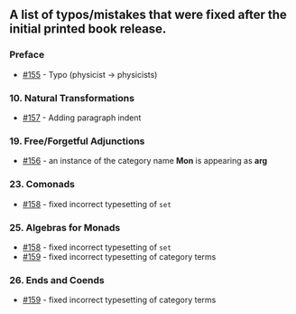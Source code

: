## A list of typos/mistakes that were fixed after the initial printed book release.

### Preface

* [#155](https://github.com/hmemcpy/milewski-ctfp-pdf/pull/155) - Typo (physicist -> physicists)

### 10. Natural Transformations

* [#157](https://github.com/hmemcpy/milewski-ctfp-pdf/pull/157) - Adding paragraph indent

### 19. Free/Forgetful Adjunctions

* [#156](https://github.com/hmemcpy/milewski-ctfp-pdf/pull/156) - an instance of the category name **Mon** is appearing as **arg**

### 23. Comonads

* [#158](https://github.com/hmemcpy/milewski-ctfp-pdf/pull/158) - fixed incorrect typesetting of `set`

### 25. Algebras for Monads

* [#158](https://github.com/hmemcpy/milewski-ctfp-pdf/pull/158) - fixed incorrect typesetting of `set`
* [#159](https://github.com/hmemcpy/milewski-ctfp-pdf/pull/159) - fixed incorrect typesetting of category terms

### 26. Ends and Coends

* [#159](https://github.com/hmemcpy/milewski-ctfp-pdf/pull/159) - fixed incorrect typesetting of category terms

